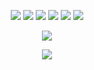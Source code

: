 <p align="center">
	<picture>
		<source
			srcset="https://github-profile-summary-cards.vercel.app/api/cards/profile-details?username=djedcurtis&theme=nord_bright"
			media="(prefers-color-scheme: dark)"
		/>
		<source
			srcset="https://github-profile-summary-cards.vercel.app/api/cards/profile-details?username=djedcurtis&theme=nord_bright"
			media="(prefers-color-scheme: light), (prefers-color-scheme: no-preference)"
		/>
		<img src="https://github-profile-summary-cards.vercel.app/api/cards/profile-details?username=djedcurtis" />
	</picture>
	<picture>
		<source
			srcset="https://github-profile-summary-cards.vercel.app/api/cards/repos-per-language?username=djedcurtis&theme=tokyonight"
			media="(prefers-color-scheme: dark)"
		/>
		<source
			srcset="https://github-profile-summary-cards.vercel.app/api/cards/repos-per-language?username=djedcurtis&theme=nord_bright"
			media="(prefers-color-scheme: light), (prefers-color-scheme: no-preference)"
		/>
		<img src="https://github-profile-summary-cards.vercel.app/api/cards/repos-per-language?username=djedcurtis" />
	</picture>
	<picture>
		<source
			srcset="https://github-profile-summary-cards.vercel.app/api/cards/most-commit-language?username=djedcurtis&theme=tokyonight"
			media="(prefers-color-scheme: dark)"
		/>
		<source
			srcset="https://github-profile-summary-cards.vercel.app/api/cards/most-commit-language?username=djedcurtis&theme=nord_bright"
			media="(prefers-color-scheme: light), (prefers-color-scheme: no-preference)"
		/>
		<img src="https://github-profile-summary-cards.vercel.app/api/cards/most-commit-language?username=djedcurtis" />
	</picture>
	<picture>
		<source
			srcset="https://github-readme-streak-stats.herokuapp.com/?user=djedcurtis&hide_border=true&card_width=338&theme=tokyonight"
			media="(prefers-color-scheme: dark)"
		/>
		<source
			srcset="https://github-readme-streak-stats.herokuapp.com/?user=djedcurtis&hide_border=true&card_width=338&theme=nord_bright"
			media="(prefers-color-scheme: light), (prefers-color-scheme: no-preference)"
		/>
		<img src="https://github-readme-streak-stats.herokuapp.com/?user=djedcurtis&hide_border=true&card_width=338" />
	</picture>
	<picture>
		<source
			srcset="https://github-profile-summary-cards.vercel.app/api/cards/stats?username=djedcurtis&theme=tokyonight"
			media="(prefers-color-scheme: dark)"
		/>
		<source
			srcset="https://github-profile-summary-cards.vercel.app/api/cards/stats?username=djedcurtis&theme=nord_bright"
			media="(prefers-color-scheme: light), (prefers-color-scheme: no-preference)"
		/>
		<img src="https://github-profile-summary-cards.vercel.app/api/cards/stats?username=djedcurtis" />
	</picture>
	<picture>
		<source
			srcset="https://github-readme-stats.vercel.app/api/top-langs/?username=djedcurtis&show_icons=true&theme=tokyonight"
			media="(prefers-color-scheme: dark)"
		/>
		<source
			srcset="https://github-readme-stats.vercel.app/api/top-langs/?username=djedcurtis&show_icons=true&theme=nord_bright"
			media="(prefers-color-scheme: light), (prefers-color-scheme: no-preference)"
		/>
		<img src="https://github-readme-stats.vercel.app/api/top-langs/?username=djedcurtis&show_icons=true" />
	</picture>
</p>

<p align="center">
  	<picture>
		<source
			srcset="https://github-readme-stats.vercel.app/api?username=djedcurtis&show_icons=true&theme=tokyonight"
			media="(prefers-color-scheme: dark)"
		/>
		<source
			srcset="https://github-readme-stats.vercel.app/api?username=djedcurtis&show_icons=true&theme=nord_bright"
			media="(prefers-color-scheme: light), (prefers-color-scheme: no-preference)"
		/>
		<img src="https://github-readme-stats.vercel.app/api?username=djedcurtis&show_icons=true" />
	</picture>
</p>

<!-- <p align="center">
  	<a href="https://github.com/djedcurtis">
		<img src="https://github-readme-stats.vercel.app/api/wakatime?username=ElCaptianSponge" />
  	</a>
</p> -->

<p align="center">
  	<a href="https://github.com/djedcurtis">
		<img src="https://komarev.com/ghpvc/?username=djedcurtis" />
  	</a>
</p>
<!-- https://github.com/anuraghazra/github-readme-stats#github-stats-card -->
<!-- https://github-profile-summary-cards.vercel.app/demo.html -->
